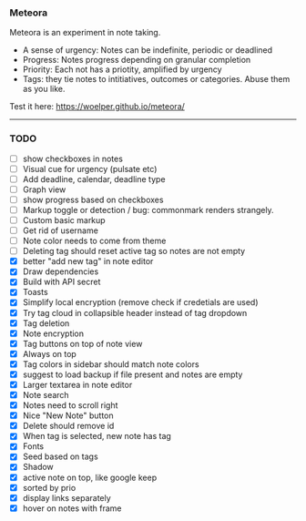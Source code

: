 ### Meteora

Meteora is an experiment in note taking.

- A sense of urgency: Notes can be indefinite, periodic or deadlined
- Progress: Notes progress depending on granular completion
- Priority: Each not has a priotity, amplified by urgency
- Tags: they tie notes to intitiatives, outcomes or categories. Abuse them as you like.


Test it here:
https://woelper.github.io/meteora/


---

### TODO

- [ ] show checkboxes in notes
- [ ] Visual cue for urgency (pulsate etc)
- [ ] Add deadline, calendar, deadline type
- [ ] Graph view
- [ ] show progress based on checkboxes
- [ ] Markup toggle or detection / bug: commonmark renders strangely.
- [ ] Custom basic markup
- [ ] Get rid of username
- [ ] Note color needs to come from theme
- [ ] Deleting tag should reset active tag so notes are not empty
- [X] better "add new tag" in note editor
- [X] Draw dependencies
- [X] Build with API secret
- [X] Toasts
- [X] Simplify local encryption (remove check if credetials are used)
- [X] Try tag cloud in collapsible header instead of tag dropdown
- [X] Tag deletion
- [X] Note encryption
- [X] Tag buttons on top of note view
- [X] Always on top
- [X] Tag colors in sidebar should match note colors
- [X] suggest to load backup if file present and notes are empty
- [X] Larger textarea in note editor
- [X] Note search
- [X] Notes need to scroll right
- [X] Nice "New Note" button
- [x] Delete should remove id
- [x] When tag is selected, new note has tag
- [x] Fonts
- [x] Seed based on tags
- [x] Shadow
- [x] active note on top, like google keep
- [x] sorted by prio
- [x] display links separately
- [x] hover on notes with frame
